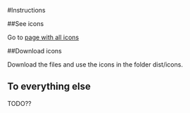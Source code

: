 #Instructions

##See icons

Go to [page with all icons](https://bergets.github.io/icons/ "Page with all icons")

##Download icons

Download the files and use the icons in the folder dist/icons.

## To everything else

TODO??
